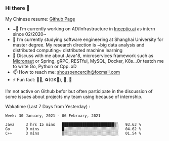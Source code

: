 ### Hi there 👋

My Chinese resume: [Github Page](https://spencercjh.github.io/resume/)

- ~🔭 I’m currently working on AD/Infrastructure in [Inceptio.ai](https://www.inceptio.ai/) as intern since 02/2020~
- 🌱 I’m currently studying software engineering at Shanghai University for master degree. My research direction is ~big data analysis and distributed computing~ distributed machine learning
- 💬 Discuss with me about Java^8, microservices framework such as [Micronaut](http://micronaut.io/) or Spring, gRPC, RESTful, MySQL, Docker, K8s...Or teatch me to write Go, Python or Cpp. xD
- 📫 How to reach me: shouspencercjh@foxmail.com
- ⚡ Fun fact: 🚴‍♂️, ⚽(GK🥅), 🏓, 🏸

I’m not active on Github befor but often participate in the discussion of some issues about projects my team using because of internship.

Wakatime (Last 7 Days from Yesterday) :

<!--START_SECTION:waka-->
```text
Week: 30 January, 2021 - 06 February, 2021

Java     3 hrs 15 mins   ███████████████████████▒░   93.63 % 
Go       9 mins          █░░░░░░░░░░░░░░░░░░░░░░░░   04.62 % 
C++      3 mins          ▒░░░░░░░░░░░░░░░░░░░░░░░░   01.54 % 
```
<!--END_SECTION:waka-->
